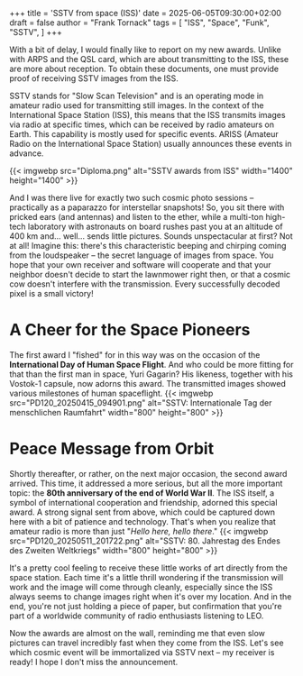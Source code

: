 +++
title = 'SSTV from space (ISS)'
date = 2025-06-05T09:30:00+02:00
draft = false
author = "Frank Tornack"
tags = [
    "ISS",
    "Space",
    "Funk",
    "SSTV",
]
+++

With a bit of delay, I would finally like to report on my new awards. Unlike with ARPS and the QSL card, which are about transmitting to the ISS, these are more about reception. To obtain these documents, one must provide proof of receiving SSTV images from the ISS.

SSTV stands for "Slow Scan Television" and is an operating mode in amateur radio used for transmitting still images. In the context of the International Space Station (ISS), this means that the ISS transmits images via radio at specific times, which can be received by radio amateurs on Earth. This capability is mostly used for specific events. ARISS (Amateur Radio on the International Space Station) usually announces these events in advance.

{{< imgwebp src="Diploma.png" alt="SSTV awards from ISS" width="1400" height="1400" >}}

And I was there live for exactly two such cosmic photo sessions – practically as a paparazzo for interstellar snapshots! So, you sit there with pricked ears (and antennas) and listen to the ether, while a multi-ton high-tech laboratory with astronauts on board rushes past you at an altitude of 400 km and... well... sends little pictures. Sounds unspectacular at first? Not at all!
Imagine this: there's this characteristic beeping and chirping coming from the loudspeaker – the secret language of images from space. You hope that your own receiver and software will cooperate and that your neighbor doesn't decide to start the lawnmower right then, or that a cosmic cow doesn't interfere with the transmission. Every successfully decoded pixel is a small victory!

# A Cheer for the Space Pioneers
The first award I "fished" for in this way was on the occasion of the **International Day of Human Space Flight**. And who could be more fitting for that than the first man in space, Yuri Gagarin? His likeness, together with his Vostok-1 capsule, now adorns this award. The transmitted images showed various milestones of human spaceflight.
{{< imgwebp src="PD120_20250415_094901.png" alt="SSTV: Internationale Tag der menschlichen Raumfahrt" width="800" height="800" >}}

# Peace Message from Orbit
Shortly thereafter, or rather, on the next major occasion, the second award arrived. This time, it addressed a more serious, but all the more important topic: the **80th anniversary of the end of World War II**. The ISS itself, a symbol of international cooperation and friendship, adorned this special award. A strong signal sent from above, which could be captured down here with a bit of patience and technology. That's when you realize that amateur radio is more than just "*Hello here, hello there*."
{{< imgwebp src="PD120_20250511_201722.png" alt="SSTV: 80. Jahrestag des Endes des Zweiten Weltkriegs" width="800" height="800" >}}

It's a pretty cool feeling to receive these little works of art directly from the space station. Each time it's a little thrill wondering if the transmission will work and the image will come through cleanly, especially since the ISS always seems to change images right when it's over my location. And in the end, you're not just holding a piece of paper, but confirmation that you're part of a worldwide community of radio enthusiasts listening to LEO.

Now the awards are almost on the wall, reminding me that even slow pictures can travel incredibly fast when they come from the ISS. Let's see which cosmic event will be immortalized via SSTV next – my receiver is ready! I hope I don't miss the announcement.